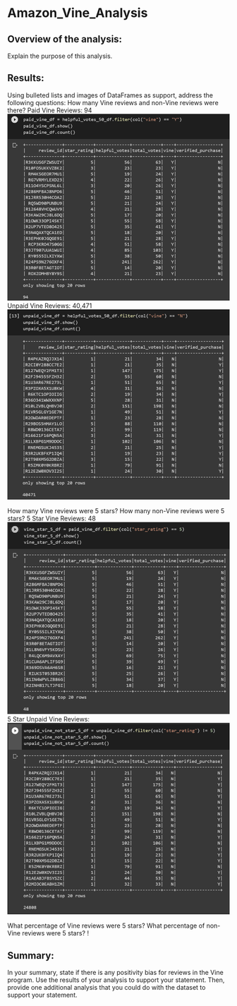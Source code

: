 # Amazon_Vine_Analysis
## Overview of the analysis: 
Explain the purpose of this analysis.

## Results: 
Using bulleted lists and images of DataFrames as support, address the following questions:
How many Vine reviews and non-Vine reviews were there?
Paid Vine Reviews: 94
![Pic](https://github.com/cheubr/Amazon_Vine_Analysis/blob/main/Resources/paid_vine_df.PNG)
Unpaid Vine Reviews: 40,471
![Pic2](https://github.com/cheubr/Amazon_Vine_Analysis/blob/main/Resources/unpaid_vine_df.PNG)

How many Vine reviews were 5 stars? How many non-Vine reviews were 5 stars?
5 Star Vine Reviews: 48
![Pic3](https://github.com/cheubr/Amazon_Vine_Analysis/blob/main/Resources/vine_star_5_df.PNG)
5 Star Unpaid Vine Reviews: 
![Pic4](https://github.com/cheubr/Amazon_Vine_Analysis/blob/main/Resources/unpaid_vine_not_star_5_df.PNG)

What percentage of Vine reviews were 5 stars? What percentage of non-Vine reviews were 5 stars?
!


## Summary: 
In your summary, state if there is any positivity bias for reviews in the Vine program. Use the results of your analysis to support your statement. Then, provide one additional analysis that you could do with the dataset to support your statement.